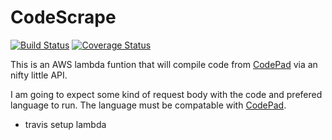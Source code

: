 # CodeScrape

[![Build Status](https://travis-ci.org/Danwakeem/CodeScrape.svg?branch=master)](https://travis-ci.org/Danwakeem/CodeScrape)
[![Coverage Status](https://coveralls.io/repos/github/Danwakeem/CodeScrape/badge.svg?branch=master)](https://coveralls.io/github/Danwakeem/CodeScrape?branch=master)

This is an AWS lambda funtion that will compile code from [CodePad](http://codepad.org) via an nifty little API.

I am going to expect some kind of request body with the code and prefered language to run. The language must be compatable with [CodePad](http://codepad.org).

- travis setup lambda
